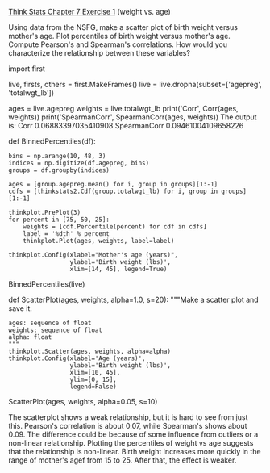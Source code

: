 [Think Stats Chapter 7 Exercise 1](http://greenteapress.com/thinkstats2/html/thinkstats2008.html#toc70) (weight vs. age)

Using data from the NSFG, make a scatter plot of birth weight versus mother's age. Plot percentiles of birth weight versus mother's age. Compute Pearson's and Spearman's correlations. How would you characterize the relationship between these variables?

import first

live, firsts, others = first.MakeFrames()
live = live.dropna(subset=['agepreg', 'totalwgt_lb'])

ages = live.agepreg
weights = live.totalwgt_lb
print('Corr', Corr(ages, weights))
print('SpearmanCorr', SpearmanCorr(ages, weights))
The output is:
Corr 0.06883397035410908
SpearmanCorr 0.09461004109658226

def BinnedPercentiles(df):
   
    bins = np.arange(10, 48, 3)
    indices = np.digitize(df.agepreg, bins)
    groups = df.groupby(indices)

    ages = [group.agepreg.mean() for i, group in groups][1:-1]
    cdfs = [thinkstats2.Cdf(group.totalwgt_lb) for i, group in groups][1:-1]

    thinkplot.PrePlot(3)
    for percent in [75, 50, 25]:
        weights = [cdf.Percentile(percent) for cdf in cdfs]
        label = '%dth' % percent
        thinkplot.Plot(ages, weights, label=label)

    thinkplot.Config(xlabel="Mother's age (years)",
                     ylabel='Birth weight (lbs)',
                     xlim=[14, 45], legend=True)
    
BinnedPercentiles(live)

def ScatterPlot(ages, weights, alpha=1.0, s=20):
    """Make a scatter plot and save it.

    ages: sequence of float
    weights: sequence of float
    alpha: float
    """
    thinkplot.Scatter(ages, weights, alpha=alpha)
    thinkplot.Config(xlabel='Age (years)',
                     ylabel='Birth weight (lbs)',
                     xlim=[10, 45],
                     ylim=[0, 15],
                     legend=False)
    
ScatterPlot(ages, weights, alpha=0.05, s=10)

The scatterplot shows a weak relationship, but it is hard to see from just this. Pearson's correlation is about 0.07, while Spearman's shows about 0.09. The difference could be because of some influence from outliers or a non-linear relationship. Plotting the percentiles of weight vs age suggests that the relationship is non-linear. Birth weight increases more quickly in the range of mother's agef from 15 to 25. After that, the effect is weaker. 

